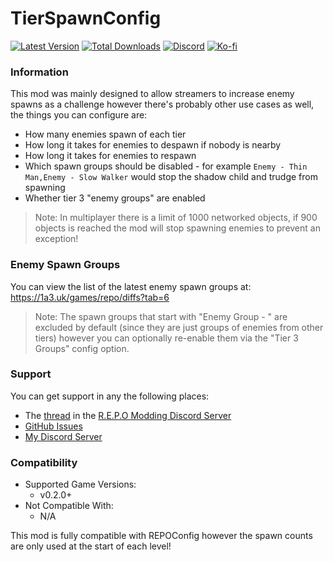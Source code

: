 # TierSpawnConfig

[![Latest Version](https://img.shields.io/thunderstore/v/Dev1A3/TierSpawnConfig?style=for-the-badge&logo=thunderstore&logoColor=white)](https://thunderstore.io/c/repo/p/Dev1A3/TierSpawnConfig)
[![Total Downloads](https://img.shields.io/thunderstore/dt/Dev1A3/TierSpawnConfig?style=for-the-badge&logo=thunderstore&logoColor=white)](https://thunderstore.io/c/repo/p/Dev1A3/TierSpawnConfig)
[![Discord](https://img.shields.io/discord/646323142737788928?style=for-the-badge&logo=discord&logoColor=white&label=Discord)](https://discord.gg/CKqVFPRtKp)
[![Ko-fi](https://img.shields.io/badge/Donate-F16061.svg?style=for-the-badge&logo=ko-fi&logoColor=white&label=Ko-fi)](https://ko-fi.com/K3K8SOM8U)

### Information

This mod was mainly designed to allow streamers to increase enemy spawns as a challenge however there's probably other use cases as well, the things you can configure are:

- How many enemies spawn of each tier
- How long it takes for enemies to despawn if nobody is nearby
- How long it takes for enemies to respawn
- Which spawn groups should be disabled - for example `Enemy - Thin Man,Enemy - Slow Walker` would stop the shadow child and trudge from spawning
- Whether tier 3 "enemy groups" are enabled

> Note: In multiplayer there is a limit of 1000 networked objects, if 900 objects is reached the mod will stop spawning enemies to prevent an exception!

### Enemy Spawn Groups

You can view the list of the latest enemy spawn groups at: https://1a3.uk/games/repo/diffs?tab=6

> Note: The spawn groups that start with "Enemy Group - " are excluded by default (since they are just groups of enemies from other tiers) however you can optionally re-enable them via the "Tier 3 Groups" config option.

### Support

You can get support in any the following places:

- The [thread](https://discord.com/channels/1344557689979670578/1385825428383731822) in the [R.E.P.O Modding Discord Server](https://discord.gg/vPJtKhYAFe)
- [GitHub Issues](https://github.com/1A3Dev/REPO-TierSpawnConfig/issues)
- [My Discord Server](https://discord.gg/CKqVFPRtKp)

### Compatibility

- Supported Game Versions:
  - v0.2.0+
- Not Compatible With:
  - N/A

This mod is fully compatible with REPOConfig however the spawn counts are only used at the start of each level!

